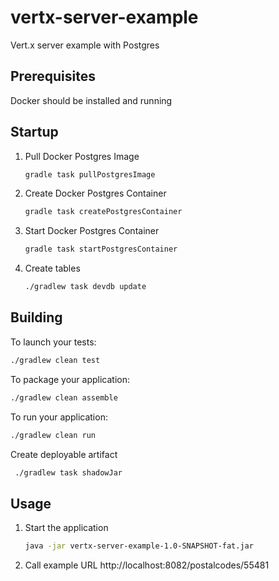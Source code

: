 # vertx-server-example
Vert.x server example with Postgres

## Prerequisites

Docker should be installed and running

## Startup

1. Pull Docker Postgres Image
    ```bash
    gradle task pullPostgresImage
    ```
1. Create Docker Postgres Container
    ```bash
    gradle task createPostgresContainer
    ```
1. Start Docker Postgres Container
    ```bash
    gradle task startPostgresContainer
    ```
1. Create tables
    ```bash
    ./gradlew task devdb update
    ```


## Building

To launch your tests:
```bash
./gradlew clean test
```

To package your application:
```bash
./gradlew clean assemble
```

To run your application:
```bash
./gradlew clean run
```

Create deployable artifact
```bash
 ./gradlew task shadowJar
```

## Usage

1. Start the application
    ```bash
    java -jar vertx-server-example-1.0-SNAPSHOT-fat.jar
    ```
1. Call example URL http://localhost:8082/postalcodes/55481